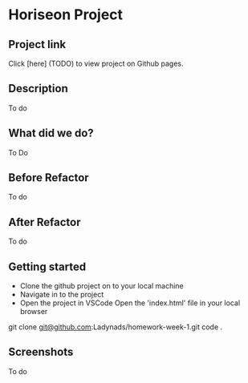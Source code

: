 # Horiseon Project

## Project link

Click [here] (TODO) to view project on Github pages.

## Description

To do

## What did we do?

To Do

## Before Refactor

To do

## After Refactor

To do

## Getting started

- Clone the github project on to your local machine
- Navigate in to the project
- Open the project in VSCode
Open the 'index.html' file in your local browser

git clone git@github.com:Ladynads/homework-week-1.git
code .

## Screenshots

To do